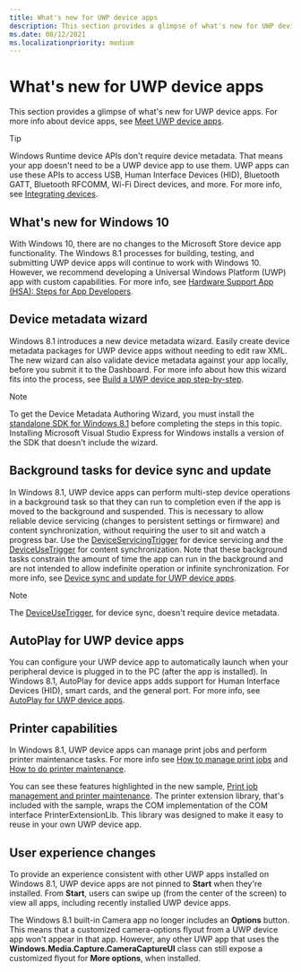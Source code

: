 ```yaml
---
title: What's new for UWP device apps
description: This section provides a glimpse of what's new for UWP device apps.
ms.date: 08/12/2021
ms.localizationpriority: medium
---
```


# What's new for UWP device apps

This section provides a glimpse of what's new for UWP device apps. For more info about device apps, see [Meet UWP device apps](meet-uwp-device-apps.md).

> [!TIP]
> Windows Runtime device APIs don't require device metadata. That means your app doesn't need to be a UWP device app to use them. UWP apps can use these APIs to access USB, Human Interface Devices (HID), Bluetooth GATT, Bluetooth RFCOMM, Wi-Fi Direct devices, and more. For more info, see [Integrating devices](/previous-versions/windows/apps/dn263141(v=win.10)).

## What's new for Windows 10

With Windows 10, there are no changes to the Microsoft Store device app functionality. The Windows 8.1 processes for building, testing, and submitting UWP device apps will continue to work with Windows 10. However, we recommend developing a Universal Windows Platform (UWP) app with custom capabilities. For more info, see [Hardware Support App (HSA): Steps for App Developers](hardware-support-app--hsa--steps-for-app-developers.md).

## Device metadata wizard

Windows 8.1 introduces a new device metadata wizard. Easily create device metadata packages for UWP device apps without needing to edit raw XML. The new wizard can also validate device metadata against your app locally, before you submit it to the Dashboard. For more info about how this wizard fits into the process, see [Build a UWP device app step-by-step](build-a-uwp-device-app-step-by-step.md).

> [!NOTE]
> To get the Device Metadata Authoring Wizard, you must install the [standalone SDK for Windows 8.1](https://developer.microsoft.com/windows/hardware/) before completing the steps in this topic. Installing Microsoft Visual Studio Express for Windows installs a version of the SDK that doesn't include the wizard.

## Background tasks for device sync and update

In Windows 8.1, UWP device apps can perform multi-step device operations in a background task so that they can run to completion even if the app is moved to the background and suspended. This is necessary to allow reliable device servicing (changes to persistent settings or firmware) and content synchronization, without requiring the user to sit and watch a progress bar. Use the [DeviceServicingTrigger](/uwp/api/Windows.ApplicationModel.Background.DeviceServicingTrigger) for device servicing and the [DeviceUseTrigger](/uwp/api/Windows.ApplicationModel.Background.DeviceUseTrigger) for content synchronization. Note that these background tasks constrain the amount of time the app can run in the background and are not intended to allow indefinite operation or infinite synchronization. For more info, see [Device sync and update for UWP device apps](device-sync-and-update-for-uwp-device-apps.md).

> [!NOTE]
> The [DeviceUseTrigger](/uwp/api/Windows.ApplicationModel.Background.DeviceUseTrigger), for device sync, doesn't require device metadata.

## AutoPlay for UWP device apps

You can configure your UWP device app to automatically launch when your peripheral device is plugged in to the PC (after the app is installed). In Windows 8.1, AutoPlay for device apps adds support for Human Interface Devices (HID), smart cards, and the general port. For more info, see [AutoPlay for UWP device apps](autoplay-for-uwp-device-apps.md).

## Printer capabilities

In Windows 8.1, UWP device apps can manage print jobs and perform printer maintenance tasks. For more info see [How to manage print jobs](how-to-manage-print-jobs.md) and [How to do printer maintenance](how-to-do-printer-maintenance.md).

You can see these features highlighted in the new sample, [Print job management and printer maintenance](https://github.com/microsoftarchive/msdn-code-gallery-microsoft/tree/master/Official%20Windows%20Platform%20Sample/Print%20job%20management%20and%20printer%20maintenance). The printer extension library, that's included with the sample, wraps the COM implementation of the COM interface PrinterExtensionLib. This library was designed to make it easy to reuse in your own UWP device app.

## User experience changes

To provide an experience consistent with other UWP apps installed on Windows 8.1, UWP device apps are not pinned to **Start** when they're installed. From **Start**, users can swipe up (from the center of the screen) to view all apps, including recently installed UWP device apps.

The Windows 8.1 built-in Camera app no longer includes an **Options** button. This means that a customized camera-options flyout from a UWP device app won't appear in that app. However, any other UWP app that uses the **Windows.Media.Capture.CameraCaptureUI** class can still expose a customized flyout for **More options**, when installed.
